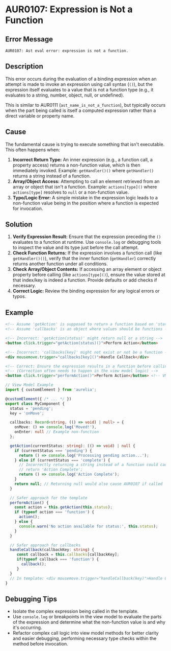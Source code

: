 # AUR0107: Expression is Not a Function

## Error Message

`AUR0107: Ast eval error: expression is not a function.`

## Description

This error occurs during the evaluation of a binding expression when an attempt is made to invoke an expression using call syntax (`()`), but the expression itself evaluates to a value that is not a function type (e.g., it evaluates to a string, number, object, null, or undefined).

This is similar to AUR0111 (`ast_name_is_not_a_function`), but typically occurs when the part being called is itself a computed expression rather than a direct variable or property name.

## Cause

The fundamental cause is trying to execute something that isn't executable. This often happens when:

1.  **Incorrect Return Type:** An inner expression (e.g., a function call, a property access) returns a non-function value, which is then immediately invoked. Example: `getHandler()()` where `getHandler()` returns a string instead of a function.
2.  **Array/Object Access:** Attempting to call an element retrieved from an array or object that isn't a function. Example: `actions[type]()` where `actions[type]` resolves to `null` or a non-function value.
3.  **Typo/Logic Error:** A simple mistake in the expression logic leads to a non-function value being in the position where a function is expected for invocation.

## Solution

1.  **Verify Expression Result:** Ensure that the expression preceding the `()` evaluates to a function at runtime. Use `console.log` or debugging tools to inspect the value and its type just before the call attempt.
2.  **Check Function Returns:** If the expression involves a function call (like `getHandler()()`), verify that the inner function (`getHandler`) correctly returns another function under all conditions.
3.  **Check Array/Object Contents:** If accessing an array element or object property before calling (like `actions[type]()`), ensure the value stored at that index/key is indeed a function. Provide defaults or add checks if necessary.
4.  **Correct Logic:** Review the binding expression for any logical errors or typos.

## Example

```html
<!-- Assume 'getAction' is supposed to return a function based on 'status' -->
<!-- Assume 'callbacks' is an object where values should be functions -->

<!-- Incorrect: 'getAction(status)' might return null or a string -->
<button click.trigger="getAction(status)()">Perform Action</button>

<!-- Incorrect: 'callbacks[key]' might not exist or not be a function -->
<div mousemove.trigger="callbacks[key]()">Handle Callback</div>

<!-- Correct: Ensure the expression results in a function before calling -->
<!-- (Correction often needs to happen in the view model logic) -->
<button click.trigger="performAction()">Perform Action</button> <!-- VM handles lookup -->

```

```typescript
// View Model Example
import { customElement } from 'aurelia';

@customElement({ /* ... */ })
export class MyComponent {
  status = 'pending';
  key = 'onMove';

  callbacks: Record<string, (() => void) | null> = {
    onMove: () => console.log('Moved!'),
    onEnter: null // Example non-function
  };

  getAction(currentStatus: string): (() => void) | null {
    if (currentStatus === 'pending') {
      return () => console.log('Processing pending action...');
    } else if (currentStatus === 'complete') {
      // Incorrectly returning a string instead of a function could cause AUR0107
      // return 'Action Complete';
      return () => console.log('Action Complete');
    }
    return null; // Returning null would also cause AUR0107 if called
  }

  // Safer approach for the template
  performAction() {
    const action = this.getAction(this.status);
    if (typeof action === 'function') {
      action();
    } else {
      console.warn('No action available for status:', this.status);
    }
  }

  // Safer approach for callbacks
  handleCallback(callbackKey: string) {
     const callback = this.callbacks[callbackKey];
     if(typeof callback === 'function') {
       callback();
     }
  }
  // In template: <div mousemove.trigger="handleCallback(key)">Handle Callback</div>
}
```

## Debugging Tips

*   Isolate the complex expression being called in the template.
*   Use `console.log` or breakpoints in the view model to evaluate the parts of the expression and determine what the non-function value is and why it's occurring.
*   Refactor complex call logic into view model methods for better clarity and easier debugging, performing necessary type checks within the method before invocation.
